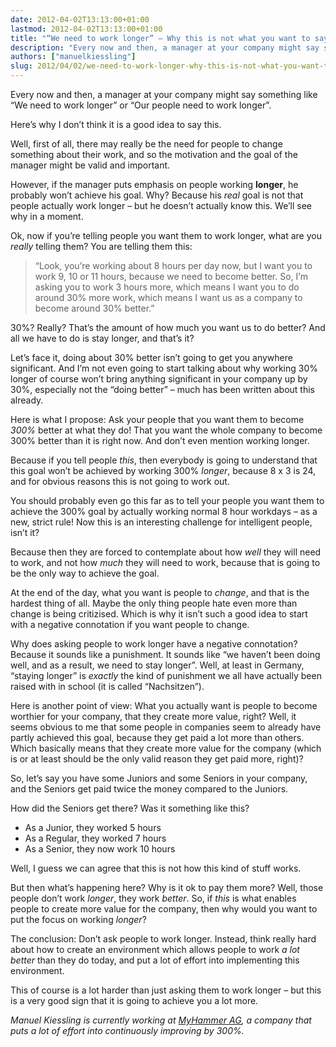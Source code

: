 ```yaml
---
date: 2012-04-02T13:13:00+01:00
lastmod: 2012-04-02T13:13:00+01:00
title: "“We need to work longer” – Why this is not what you want to say"
description: "Every now and then, a manager at your company might say something like “We need to work longer” or “Our people need to work longer”. Here’s why I don’t think it is a good idea to say this."
authors: ["manuelkiessling"]
slug: 2012/04/02/we-need-to-work-longer-why-this-is-not-what-you-want-to-say
---
```


<p>
Every now and then, a manager at your company might say something like “We need to work longer” or “Our people need to work longer”.
</p>
<p>
Here’s why I don’t think it is a good idea to say this.
</p>
<p>
Well, first of all, there may really be the need for people to change something about their work, and so the motivation and the goal of the manager might be valid and important.
</p>
<p>
However, if the manager puts emphasis on people working <strong>longer</strong>, he probably won’t achieve his goal. Why? Because his <em>real</em> goal is not that people actually work longer – but he doesn’t actually know this. We’ll see why in a moment.
</p>
<p>
Ok, now if you’re telling people you want them to work longer, what are you <em>really</em> telling them? You are telling them this:
</p>
<p>
</p><blockquote>“Look, you’re working about 8 hours per day now, but I want you to work 9, 10 or 11 hours, because we need to become better. So, I’m asking you to work 3 hours more, which means I want you to do around 30% more work, which means I want us as a company to become around 30% better.”</blockquote>
<p></p>
<p>
30%? Really? That’s the amount of how much you want us to do better? And all we have to do is stay longer, and that’s it?
</p>
<p>
Let’s face it, doing about 30% better isn’t going to get you anywhere significant. And I’m not even going to start talking about why working 30% longer of course won’t bring anything significant in your company up by 30%, especially not the “doing better” – much has been written about this already.
</p>
<p>
Here is what I propose: Ask your people that you want them to become <em>300%</em> better at what they do! That you want the whole company to become 300% better than it is right now. And don’t even mention working longer.
</p>
<p>
Because if you tell people <em>this</em>, then everybody is going to understand that this goal won’t be achieved by working 300% <em>longer</em>, because 8 x 3 is 24, and for obvious reasons this is not going to work out.
</p>
<p>
You should probably even go this far as to tell your people you want them to achieve the 300% goal by actually working normal 8 hour workdays – as a new, strict rule! Now this is an interesting challenge for intelligent people, isn’t it?
</p>
<p>
Because then they are forced to contemplate about how <em>well</em> they will need to work, and not how <em>much</em> they will need to work, because that is going to be the only way to achieve the goal.
</p>
<p>
At the end of the day, what you want is people to <em>change</em>, and that is the hardest thing of all. Maybe the only thing people hate even more than change is being critizised. Which is why it isn’t such a good idea to start with a negative connotation if you want people to change.
</p>
<p>
Why does asking people to work longer have a negative connotation? Because it sounds like a punishment. It sounds like “we haven’t been doing well, and as a result, we need to stay longer”. Well, at least in Germany, “staying longer” is <em>exactly</em> the kind of punishment we all have actually been raised with in school (it is called “Nachsitzen”).
</p>
<p>
Here is another point of view: What you actually want is people to become worthier for your company, that they create more value, right? Well, it seems obvious to me that some people in companies seem to already have partly achieved this goal, because they get paid a lot more than others. Which basically means that they create more value for the company (which is or at least should be the only valid reason they get paid more, right)?
</p>
<p>
So, let’s say you have some Juniors and some Seniors in your company, and the Seniors get paid twice the money compared to the Juniors.
</p>
<p>
How did the Seniors get there? Was it something like this?
</p><ul>
<li>As a Junior, they worked 5 hours</li>
<li>As a Regular, they worked 7 hours</li>
<li>As a Senior, they now work 10 hours</li>
</ul>
Well, I guess we can agree that this is not how this kind of stuff works.
<p></p>
<p>
But then what’s happening here? Why is it ok to pay them more? Well, those people don’t work <em>longer</em>, they work <em>better</em>. So, if <em>this</em> is what enables people to create more value for the company, then why would you want to put the focus on working <em>longer</em>?
</p>
<p>
The conclusion: Don’t ask people to work longer. Instead, think really hard about how to create an environment which allows people to work <em>a lot better</em> than they do today, and put a lot of effort into implementing this environment.
</p>
<p>
This of course is a lot harder than just asking them to work longer – but this is a very good sign that it is going to achieve you a lot more.
</p>

<p>
  <em>Manuel Kiessling is currently working at <a href="http://news.myhammer.de/unternehmen/jobs">MyHammer AG</a>, a company that puts a lot of effort into continuously improving by 300%.</em>
</p>
